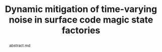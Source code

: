 ---
title: "Dynamic mitigation of time-varying noise in surface code magic state factories"
layout: project
publisher: in preparation
image: /assets/img/projects/factory_reset/hero.png
items:
  - name: "slides"
    link: /assets/files/MM24_no_transitions.pdf
  - name: code
    link: https://github.com/jasonchadwick/verity
  - name: data
    link: https://zenodo.org/records/11062319
abstract: abstract.md
authors:
  - name: "Jason D. Chadwick*"
    link: https://www.jason-chadwick.com/
    affiliation: University of Chicago
  - name: "Christopher Kang"
    link: https://christopherkang.me/
    affiliation: University of Chicago
  - name: "Sophia Fuhui Lin"
    link: https://scholar.google.com/citations?user=agOd56IAAAAJ&hl=en
    affiliation: University of Chicago
  - name: "Frederic T. Chong"
    link: https://people.cs.uchicago.edu/~ftchong/
    affiliation: University of Chicago
    last: true
figures:
contributions:
  - "Designed noise model and wrote open-source evaluation code."
  - "Designed figures and co-wrote manuscript."
thingslearned:
  - short: "Code design & organization"
    long: "I was much more careful in the design of the code than I have been in the past. Knowing from the start that this would be a code-heavy project encouraged me to carefully plan out the structure of the codebase. This increased attention to design also led me to make a much more modular, understandable, and easy-to-modify codebase than I might have otherwise made, which are design goals that I will continue to apply to my new projects from now on."
  - short: "Performance optimization"
    long: "To run our simulations of ~10 million distillations, we needed to do some very heavy performance optimizations on the code to achieve runtimes of a few hours. The first iterations of the simulation code would have taken days or months to do the same thing. I learned a lot about profiling, parallelization, smart use of memory, batching, and large-scale memoization during this project."
  - short: "Knowing when to pivot"
    long: "...TODO"
  - short: "Presentation"
    long: "...TODO"
---
